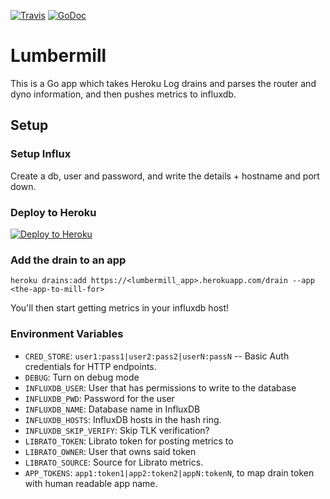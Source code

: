 [![Travis](https://img.shields.io/travis/heroku/lumbermill.svg)](https://travis-ci.org/heroku/lumbermill)
[![GoDoc](https://godoc.org/github.com/heroku/lumbermill?status.svg)](http://godoc.org/github.com/heroku/lumbermill)

# Lumbermill

This is a Go app which takes Heroku Log drains and parses the router and dyno information, and then pushes metrics to influxdb.

## Setup
### Setup Influx

Create a db, user and password, and write the details + hostname and port down.

### Deploy to Heroku

[![Deploy to Heroku](https://www.herokucdn.com/deploy/button.png)](https://heroku.com/deploy)

### Add the drain to an app

```
heroku drains:add https://<lumbermill_app>.herokuapp.com/drain --app <the-app-to-mill-for>
```

You'll then start getting metrics in your influxdb host!

### Environment Variables

* `CRED_STORE`: `user1:pass1|user2:pass2|userN:passN` -- Basic Auth credentials for HTTP endpoints.
* `DEBUG`: Turn on debug mode
* `INFLUXDB_USER`: User that has permissions to write to the database
* `INFLUXDB_PWD`: Password for the user
* `INFLUXDB_NAME`: Database name in InfluxDB
* `INFLUXDB_HOSTS`: InfluxDB hosts in the hash ring.
* `INFLUXDB_SKIP_VERIFY`: Skip TLK verification?
* `LIBRATO_TOKEN`: Librato token for posting metrics to
* `LIBRATO_OWNER`: User that owns said token
* `LIBRATO_SOURCE`: Source for Librato metrics.
* `APP_TOKENS`: `app1:token1|app2:token2|appN:tokenN`, to map drain token with human readable app name.
